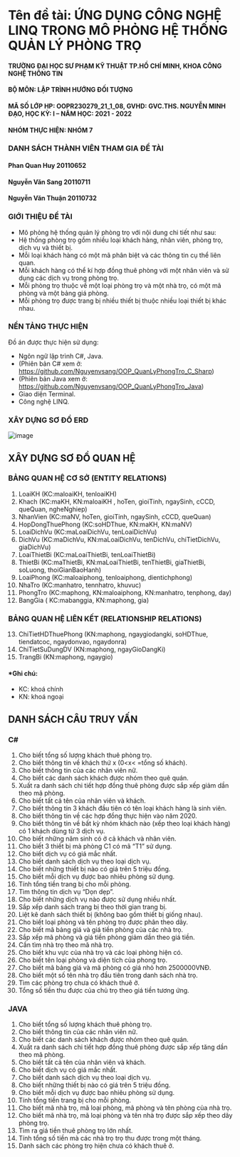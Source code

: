# Tên đề tài: ỨNG DỤNG CÔNG NGHỆ LINQ TRONG MÔ PHỎNG HỆ THỐNG QUẢN LÝ PHÒNG TRỌ
#### TRƯỜNG ĐẠI HỌC SƯ PHẠM KỸ THUẬT TP.HỒ CHÍ MINH, KHOA CÔNG NGHỆ THÔNG TIN
#### BỘ MÔN: LẬP TRÌNH HƯỚNG ĐỐI TƯỢNG
#### MÃ SỐ LỚP HP: OOPR230279_21_1_08, GVHD: GVC.THS. NGUYỄN MINH ĐẠO, HỌC KỲ: I – NĂM HỌC: 2021 - 2022
#### NHÓM THỰC HIỆN: NHÓM 7
### DANH SÁCH THÀNH VIÊN THAM GIA ĐỀ TÀI
#### Phan Quan Huy	20110652
#### Nguyễn Văn Sang  20110711
#### Nguyễn Văn Thuận	20110732
### GIỚI THIỆU ĐỀ TÀI
- Mô phỏng hệ thống quản lý phòng trọ với nội dung chi tiết như sau:
- Hệ thống phòng trọ gồm nhiều loại khách hàng, nhân viên, phòng trọ, dịch vụ và thiết bị.
- Mỗi loại khách hàng có một mã phân biệt và các thông tin cụ thể liên quan.
- Mỗi khách hàng có thể kí hợp đồng thuê phòng với một nhân viên và sử dụng các dịch vụ trong phòng trọ.
- Mỗi phòng trọ thuộc về một loại phòng trọ và một nhà trọ, có một mã phòng và một bảng giá phòng.
- Mỗi phòng trọ được trang bị nhiều thiết bị thuộc nhiều loại thiết bị khác nhau.
### NỀN TẢNG THỰC HIỆN
Đồ án được thực hiện sử dụng:
-	Ngôn ngữ lập trình C#, Java.
- (Phiên bản C# xem ở: https://github.com/Nguyenvsang/OOP_QuanLyPhongTro_C_Sharp)
- (Phiên bản Java xem ở: https://github.com/Nguyenvsang/OOP_QuanLyPhongTro_Java)
-	Giao diện Terminal.
-	Công nghệ LINQ.
### XÂY DỰNG SƠ ĐỒ ERD
![image](https://github.com/Nguyenvsang/OOP_QuanLyPhongTro_Java/assets/80632518/a331515d-e798-4f64-a665-912b6933f14d)
## XÂY DỰNG SƠ ĐỒ QUAN HỆ
### BẢNG QUAN HỆ CƠ SỞ (ENTITY RELATIONS)
1.	LoaiKH (KC:maloaiKH, tenloaiKH)
2.	Khach (KC:maKH, KN:maloaiKH , hoTen, gioiTinh, ngaySinh, cCCD, 
queQuan, ngheNghiep)
3.	NhanVien (KC:maNV, hoTen, gioiTinh, ngaySinh, cCCD, queQuan)
4.	HopDongThuePhong (KC:soHDThue, KN:maKH, KN:maNV)
5.	LoaiDichVu (KC:maLoaiDichVu, tenLoaiDichVu)
6.	DichVu (KC:maDichVu, KN:maLoaiDichVu, tenDichVu, chiTietDichVu, giaDichVu)
7.	LoaiThietBi (KC:maLoaiThietBi, tenLoaiThietBi)
8.	ThietBi (KC:maThietBi, KN:maLoaiThietBi, tenThietBi, giaThietBi, soLuong, thoiGianBaoHanh)
9.	LoaiPhong (KC:maloaiphong, tenloaiphong, dientichphong)
10.	NhaTro (KC:manhatro, tennhatro, khuvuc)
11.	PhongTro (KC:maphong, KN:maloaiphong, KN:manhatro, tenphong, day)
12.	BangGia ( KC:mabanggia, KN:maphong, gia)
### BẢNG QUAN HỆ LIÊN KẾT (RELATIONSHIP RELATIONS)
13.	ChiTietHDThuePhong (KN:maphong, ngaygiodangki, soHDThue, tiendatcoc, ngaydonvao, ngaydonra)
14.	ChiTietSuDungDV (KN:maphong, ngayGioDangKi)
15.	TrangBi (KN:maphong, ngaygio)
#### *Ghi chú: 
- KC: khoá chính
- KN: khoá ngoại
## DANH SÁCH CÂU TRUY VẤN
### C#
1.	Cho biết tổng số lượng khách thuê phòng trọ.
2.	Cho biết thông tin về khách thứ x (0<x< =tổng số khách).
3.	Cho biết thông tin của các nhân viên nữ.
4.	Cho biết các danh sách khách được nhóm theo quê quán.
5.	Xuất ra danh sách chi tiết hợp đồng thuê phòng được sắp xếp giảm dần theo mã phòng.
6.	Cho biết tất cả tên của nhân viên và khách.
7.	Cho biết thông tin 3 khách đầu tiên có tên loại khách hàng là sinh viên.
8.	Cho biết thông tin về các hợp đồng thực hiện vào năm 2020.
9.	Cho biết thông tin về bất kỳ nhóm khách nào (xếp theo loại khách hàng) có 1 khách dùng từ 3 dịch vụ.
10.	Cho biết những năm sinh có ở cả khách và nhân viên.
11.	Cho biết 3 thiết bị mà phòng C1 có mã “T1” sử dụng.
12.	Cho biết dịch vụ có giá mắc nhất.
13.	Cho biết danh sách dịch vụ theo loại dịch vụ.
14.	Cho biết những thiết bị nào có giá trên 5 triệu đồng.
15.	Cho biết mỗi dịch vụ được bao nhiêu phòng sử dụng.
16.	Tính tổng tiền trang bị cho mỗi phòng.
17.	Tìm thông tin dịch vụ “Dọn dẹp”.
18.	Cho biết những dịch vụ nào được sử dụng nhiều nhất.
19.	Sắp xếp danh sách trang bị theo thời gian trang bị.
20.	 Liệt kê danh sách thiết bị (không bao gồm thiết bị giống nhau).
21.	Cho biết loại phòng và tên phòng trọ được phân theo dãy.
22.	Cho biết mã bảng giá và giá tiền phòng của các nhà trọ.
23.	Sắp xếp mã phòng và giá tiền phòng giảm dần theo giá tiền.
24.	 Cần tìm nhà trọ theo mã nhà trọ.
25.	 Cho biết khu vực của nhà trọ và các loại phòng hiện có.
26.	Cho biết tên loại phòng và diện tích của phong trọ.
27.	Cho biết mã bảng giá và mã phòng có giá nhỏ hơn 2500000VNĐ.
28.	 Cho biết một số tên nhà trọ đầu tiên trong danh sách nhà trọ.
29.	Tìm các phòng trọ chưa có khách thuê ở.
30.	Tổng số tiền thu được của chủ trọ theo giá tiền tương ứng.
### JAVA
1.	Cho biết tổng số lượng khách thuê phòng trọ.
2.	Cho biết thông tin của các nhân viên nữ.
3.	Cho biết các danh sách khách được nhóm theo quê quán.
4.	Xuất ra danh sách chi tiết hợp đồng thuê phòng được sắp xếp tăng dần theo mã phòng.
5.	Cho biết tất cả tên của nhân viên và khách.
6.	Cho biết dịch vụ có giá mắc nhất.
7.	Cho biết danh sách dịch vụ theo loại dịch vụ.
8.	Cho biết những thiết bị nào có giá trên 5 triệu đồng.
9.	Cho biết mỗi dịch vụ được bao nhiêu phòng sử dụng.
10.	Tính tổng tiền trang bị cho mỗi phòng.
11.	Cho biết mã nhà trọ, mã loại phòng, mã phòng và tên phòng của nhà trọ.
12.	Cho biết mã nhà trọ, mã loại phòng và tên nhà trọ được sắp xếp theo dãy phòng trọ.
13.	Tìm ra giá tiền thuê phòng trọ lớn nhất.
14.	Tính tổng số tiền mà các nhà trọ trọ thu được trong một tháng.
15.	 Danh sách các phòng trọ hiện chưa có  khách thuê ở.
